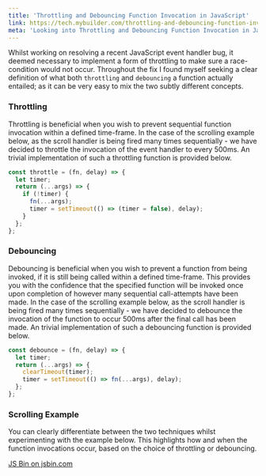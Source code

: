 ```yaml
---
title: 'Throttling and Debouncing Function Invocation in JavaScript'
link: https://tech.mybuilder.com/throttling-and-debouncing-function-invocation-in-javascript/
meta: 'Looking into Throttling and Debouncing Function Invocation in JavaScript'
---
```


Whilst working on resolving a recent JavaScript event handler bug, it deemed necessary to implement a form of throttling to make sure a race-condition would not occur.
Throughout the fix I found myself seeking a clear definition of what both `throttling` and `debouncing` a function actually entailed; as it can be very easy to mix the two subtly different concepts.

<!--more-->

### Throttling

Throttling is beneficial when you wish to prevent sequential function invocation within a defined time-frame.
In the case of the scrolling example below, as the scroll handler is being fired many times sequentially - we have decided to throttle the invocation of the event handler to every 500ms.
An trivial implementation of such a throttling function is provided below.

```js
const throttle = (fn, delay) => {
  let timer;
  return (...args) => {
    if (!timer) {
      fn(...args);
      timer = setTimeout(() => (timer = false), delay);
    }
  };
};
```

### Debouncing

Debouncing is beneficial when you wish to prevent a function from being invoked, if it is still being called within a defined time-frame.
This provides you with the confidence that the specified function will be invoked once upon completion of however many sequential call-attempts have been made.
In the case of the scrolling example below, as the scroll handler is being fired many times sequentially - we have decided to debounce the invocation of the function to occur 500ms after the final call has been made.
An trivial implementation of such a debouncing function is provided below.

```js
const debounce = (fn, delay) => {
  let timer;
  return (...args) => {
    clearTimeout(timer);
    timer = setTimeout(() => fn(...args), delay);
  };
};
```

### Scrolling Example

You can clearly differentiate between the two techniques whilst experimenting with the example below.
This highlights how and when the function invocations occur, based on the choice of throttling or debouncing.

<a class="jsbin-embed" href="http://jsbin.com/luxopeforu/embed?console,output">JS Bin on jsbin.com</a><script src="http://static.jsbin.com/js/embed.min.js?3.40.2"></script>
